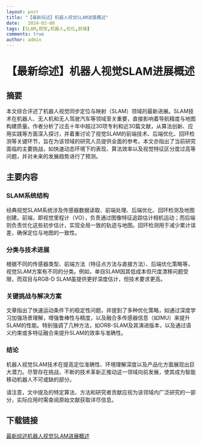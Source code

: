 ```yaml
---
layout: post
title: "【最新综述】机器人视觉SLAM进展概述"
date:   2024-03-08
tags: [SLAM,视觉,机器人,优化,前端]
comments: true
author: admin
---
```

# 【最新综述】机器人视觉SLAM进展概述

## 摘要
本文综合评述了机器人视觉同步定位与映射（SLAM）领域的最新进展。SLAM技术在机器人、无人机和无人驾驶汽车等领域至关重要，直接影响着导航精度与地图构建质量。作者分析了过去十年中超过30项专利和近30篇文献，从算法创新、应用实践等方面深入探讨，并着重讨论了视觉SLAM的前端技术、后端优化、回环检测等关键环节，旨在为该领域的研究人员提供全面的参考。本文亦指出了当前研究面临的主要挑战，如快速动态环境下的表现、算法效率以及视觉特征区分度过高等问题，并对未来的发展趋势进行了预测。

## 主要内容
### SLAM系统结构
经典视觉SLAM系统涉及传感器数据读取、前端处理、后端优化、回环检测及地图创建。前端，即视觉里程计（VO），负责通过图像特征追踪估计相机运动；而后端则负责优化这些初步估计，实现全局一致的轨迹与地图。回环检测用于减少累计误差，确保定位与地图的一致性。

### 分类与技术进展
根据不同的传感器类型、前端方法（特征点方法与直接方法）、后端优化策略等，视觉SLAM方案有不同的分类。例如，单目SLAM因其低成本但尺度漂移问题受限，而双目与RGB-D SLAM虽提供更好深度估计，但技术要求更高。

### 关键挑战与解决方案
文章指出了快速运动条件下的稳定性问题，并提到了多种优化策略，如通过深度学习加强场景理解，增强鲁棒性与精度，以及融合多传感器信息（如IMU）来提升SLAM的性能。特别强调了几种方法，如ORB-SLAM及其演进版本，以及通过语义约束或多特征融合来提升SLAM的效率与准确性。

### 结论
机器人视觉SLAM技术在提高定位准确性、环境理解深度以及产品化方面展现出巨大潜力。尽管存在挑战，不断的技术革新正推动这一领域向前发展，使其成为智能移动机器人不可或缺的部分。

请注意，文中提及的特定算法、方法和研究者贡献应视为该领域内广泛研究的一部分，实际应用时需查阅原始文献获取详尽信息。

## 下载链接

[最新综述机器人视觉SLAM进展概述](https://pan.quark.cn/s/9ffec1c41a17)